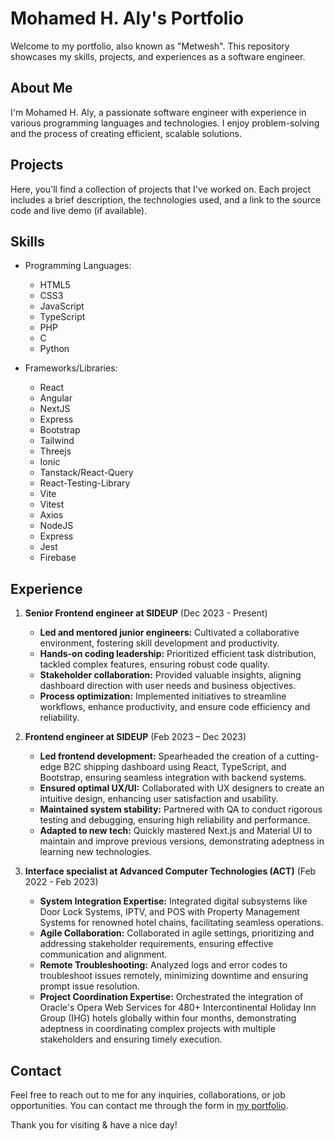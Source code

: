 # Mohamed H. Aly's Portfolio

Welcome to my portfolio, also known as "Metwesh". This repository showcases my skills, projects, and experiences as a software engineer.

## About Me

I'm Mohamed H. Aly, a passionate software engineer with experience in various programming languages and technologies. I enjoy problem-solving and the process of creating efficient, scalable solutions.

## Projects

Here, you'll find a collection of projects that I've worked on. Each project includes a brief description, the technologies used, and a link to the source code and live demo (if available).

## Skills

- Programming Languages:
  - HTML5
  - CSS3
  - JavaScript
  - TypeScript
  - PHP
  - C
  - Python

- Frameworks/Libraries:
  - React
  - Angular
  - NextJS
  - Express
  - Bootstrap
  - Tailwind
  - Threejs
  - Ionic
  - Tanstack/React-Query
  - React-Testing-Library
  - Vite
  - Vitest
  - Axios
  - NodeJS
  - Express
  - Jest
  - Firebase

## Experience

1. **Senior Frontend engineer at SIDEUP** (Dec 2023 - Present)
   - **Led and mentored junior engineers:** Cultivated a collaborative environment, fostering skill development and productivity.
   - **Hands-on coding leadership:** Prioritized efficient task distribution, tackled complex features, ensuring robust code quality.
   - **Stakeholder collaboration:** Provided valuable insights, aligning dashboard direction with user needs and business objectives.
   - **Process optimization:** Implemented initiatives to streamline workflows, enhance productivity, and ensure code efficiency and reliability.

2. **Frontend engineer at SIDEUP** (Feb 2023 – Dec 2023)
   - **Led frontend development:** Spearheaded the creation of a cutting-edge B2C shipping dashboard using React, TypeScript, and Bootstrap, ensuring seamless integration with backend systems.
   - **Ensured optimal UX/UI:** Collaborated with UX designers to create an intuitive design, enhancing user satisfaction and usability.
   - **Maintained system stability:** Partnered with QA to conduct rigorous testing and debugging, ensuring high reliability and performance.
   - **Adapted to new tech:** Quickly mastered Next.js and Material UI to maintain and improve previous versions, demonstrating adeptness in learning new technologies.

3. **Interface specialist at Advanced Computer Technologies (ACT)** (Feb 2022 - Feb 2023)
   - **System Integration Expertise:** Integrated digital subsystems like Door Lock Systems, IPTV, and POS with Property Management Systems for renowned hotel chains, facilitating seamless operations.
   - **Agile Collaboration:** Collaborated in agile settings, prioritizing and addressing stakeholder requirements, ensuring effective communication and alignment.
   - **Remote Troubleshooting:** Analyzed logs and error codes to troubleshoot issues remotely, minimizing downtime and ensuring prompt issue resolution.
   - **Project Coordination Expertise:** Orchestrated the integration of Oracle's Opera Web Services for 480+ Intercontinental Holiday Inn Group (IHG) hotels globally within four months, demonstrating adeptness in coordinating complex projects with multiple stakeholders and ensuring timely execution.

## Contact

Feel free to reach out to me for any inquiries, collaborations, or job opportunities. You can contact me through the form in [my portfolio](https://metwesh.github.io/threejs-portfolio/).

Thank you for visiting & have a nice day!
